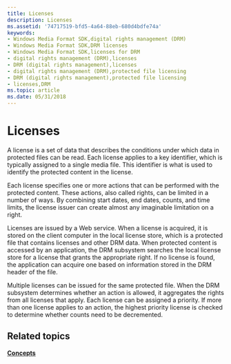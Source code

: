 ```yaml
---
title: Licenses
description: Licenses
ms.assetid: '74717519-bfd5-4a64-88eb-680d4bdfe74a'
keywords:
- Windows Media Format SDK,digital rights management (DRM)
- Windows Media Format SDK,DRM licenses
- Windows Media Format SDK,licenses for DRM
- digital rights management (DRM),licenses
- DRM (digital rights management),licenses
- digital rights management (DRM),protected file licensing
- DRM (digital rights management),protected file licensing
- licenses,DRM
ms.topic: article
ms.date: 05/31/2018
---
```


# Licenses

A license is a set of data that describes the conditions under which data in protected files can be read. Each license applies to a key identifier, which is typically assigned to a single media file. This identifier is what is used to identify the protected content in the license.

Each license specifies one or more actions that can be performed with the protected content. These actions, also called rights, can be limited in a number of ways. By combining start dates, end dates, counts, and time limits, the license issuer can create almost any imaginable limitation on a right.

Licenses are issued by a Web service. When a license is acquired, it is stored on the client computer in the local license store, which is a protected file that contains licenses and other DRM data. When protected content is accessed by an application, the DRM subsystem searches the local license store for a license that grants the appropriate right. If no license is found, the application can acquire one based on information stored in the DRM header of the file.

Multiple licenses can be issued for the same protected file. When the DRM subsystem determines whether an action is allowed, it aggregates the rights from all licenses that apply. Each license can be assigned a priority. If more than one license applies to an action, the highest priority license is checked to determine whether counts need to be decremented.

## Related topics

<dl> <dt>

[**Concepts**](drmconcepts.md)
</dt> </dl>

 

 




